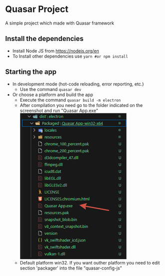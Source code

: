 # Quasar Project
A simple project which made with Quasar framework

## Install the dependencies
- Install Node JS from https://nodejs.org/en
- To Install other dependencies use ```yarn #or npm install ```

## Starting the app 
- In development mode (hot-code reloading, error reporting, etc.)
    - Use the command ```quasar dev ```
- Or choose a platform and build the app
    - Execute the command ```quasar build -m electron ```
    - After compilation you need go to the folder indicated on the screenshot and run "Quasar App.exe"
      ![App Screenshot](https://raw.githubusercontent.com/vlad-vladimirovich/quasarApp/master/public/photo_2024-05-04_20-53-16.jpg)
    - Default platform win32. If you want outher platform you need to edit section 'packager' into the file "quasar-config-js"
